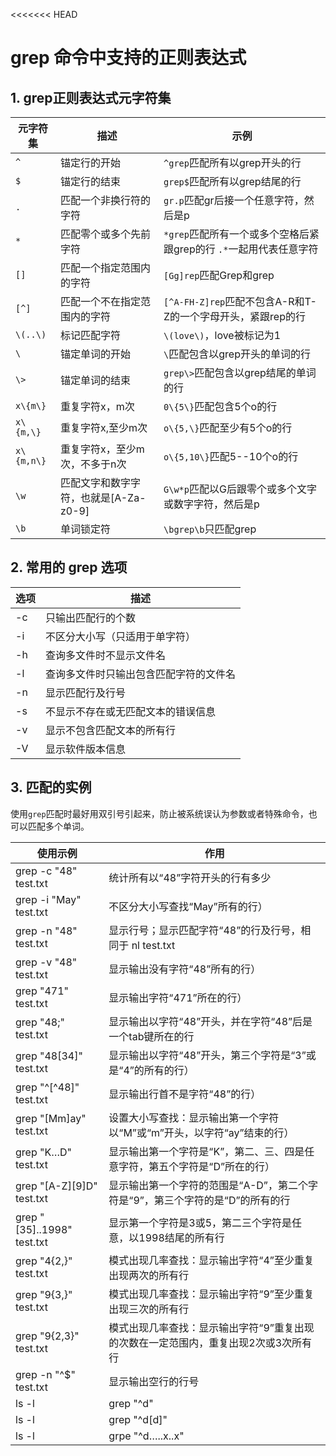 <<<<<<< HEAD
# grep 命令中支持的正则表达式    

## 1. grep正则表达式元字符集   

|元字符集|描述|示例|
|-----|-----|------|
|`^` 		|锚定行的开始 |`^grep`匹配所有以grep开头的行  |
|`$` 		|锚定行的结束 |`grep$`匹配所有以grep结尾的行  |
|`.` 		|匹配一个非换行符的字符 |`gr.p`匹配gr后接一个任意字符，然后是p  |
|`*` 		|匹配零个或多个先前字符 |`*grep`匹配所有一个或多个空格后紧跟grep的行  `.*`一起用代表任意字符 |
|`[]` 		|匹配一个指定范围内的字符 |`[Gg]rep`匹配Grep和grep  |
|`[^]` 		|匹配一个不在指定范围内的字符 |`[^A-FH-Z]rep`匹配不包含A-R和T-Z的一个字母开头，紧跟rep的行  |
|`\(..\)` 	|标记匹配字符 |`\(love\)`，love被标记为1  |
|`\` 		|锚定单词的开始 |`\`匹配包含以grep开头的单词的行  |
|`\>` 		|锚定单词的结束 |`grep\>`匹配包含以grep结尾的单词的行  |
|`x\{m\} `	|重复字符x，m次 |`0\{5\}`匹配包含5个o的行  |
|`x\{m,\} `	|重复字符x,至少m次 |`o\{5,\}`匹配至少有5个o的行  |
|`x\{m,n\}`	|重复字符x，至少m次，不多于n次 |`o\{5,10\}`匹配5--10个o的行 |
|`\w`		|匹配文字和数字字符，也就是[A-Za-z0-9]|`G\w*p`匹配以G后跟零个或多个文字或数字字符，然后是p |
|`\b` 		|单词锁定符 | `\bgrep\b`只匹配grep |

## 2. 常用的 grep 选项    

|选项|描述|
|-----|-----|
|-c |只输出匹配行的个数 |
|-i |不区分大小写（只适用于单字符） |
|-h |查询多文件时不显示文件名 |
|-l |查询多文件时只输出包含匹配字符的文件名 |
|-n |显示匹配行及行号 |
|-s |不显示不存在或无匹配文本的错误信息 |
|-v |显示不包含匹配文本的所有行 |
|-V |显示软件版本信息|

## 3. 匹配的实例     
使用`grep`匹配时最好用双引号引起来，防止被系统误认为参数或者特殊命令，也可以匹配多个单词。      

|使用示例|作用|
|-----|-----|
|grep -c "48" test.txt 	|统计所有以“48”字符开头的行有多少|
|grep -i "May" test.txt |不区分大小写查找“May”所有的行）|
|grep -n "48" test.txt 	|显示行号；显示匹配字符“48”的行及行号，相同于 nl test.txt |grep 48）|
|grep -v "48" test.txt 	|显示输出没有字符“48”所有的行）|
|grep "471" test.txt 	|显示输出字符“471”所在的行）|
|grep "48;" test.txt 	|显示输出以字符“48”开头，并在字符“48”后是一个tab键所在的行|
|grep "48[34]" test.txt |显示输出以字符“48”开头，第三个字符是“3”或是“4”的所有的行）|
|grep "^[^48]" test.txt |显示输出行首不是字符“48”的行）|
|grep "[Mm]ay" test.txt |设置大小写查找：显示输出第一个字符以“M”或“m”开头，以字符“ay”结束的行）|
|grep "K…D" test.txt 	|显示输出第一个字符是“K”，第二、三、四是任意字符，第五个字符是“D”所在的行）|
|grep "[A-Z][9]D" test.txt |显示输出第一个字符的范围是“A-D”，第二个字符是“9”，第三个字符的是“D”的所有的行|
|grep "[35]..1998" test.txt |显示第一个字符是3或5，第二三个字符是任意，以1998结尾的所有行|
|grep "4\{2,\}" test.txt 	|模式出现几率查找：显示输出字符“4”至少重复出现两次的所有行|
|grep "9\{3,\}" test.txt 	|模式出现几率查找：显示输出字符“9”至少重复出现三次的所有行|
|grep "9\{2,3\}" test.txt |模式出现几率查找：显示输出字符“9”重复出现的次数在一定范围内，重复出现2次或3次所有行|
|grep -n "^$" test.txt 		|显示输出空行的行号|
|ls -l |grep "^d" 			|如果要查询目录列表中的目录 同：`ls -d *`|
|ls -l |grep "^d[d]" 		|在一个目录中查询不包含目录的所有文件|
|ls -l |grpe "^d…..x..x" 	|查询其他用户和用户组成员有可执行权限的目录集合|


